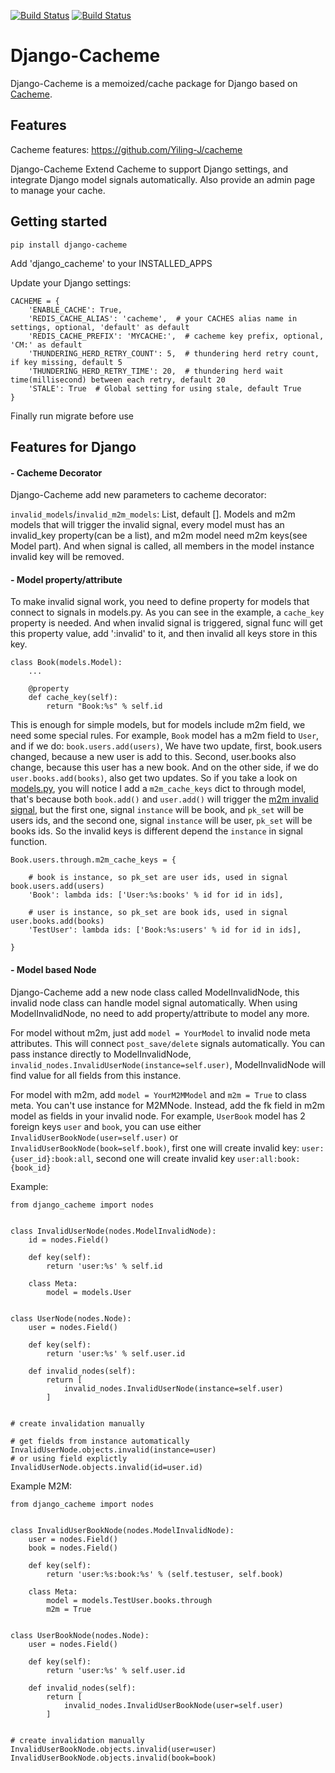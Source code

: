 [![Build Status](https://travis-ci.com/Yiling-J/django-cacheme.svg?branch=master)](https://travis-ci.com/Yiling-J/django-cacheme)
[![Build Status](https://codecov.io/gh/Yiling-J/django-cacheme/branch/master/graph/badge.svg)](https://codecov.io/gh/Yiling-J/django-cacheme)
# Django-Cacheme

Django-Cacheme is a memoized/cache package for Django based on [Cacheme](https://github.com/Yiling-J/cacheme).


## Features

Cacheme features: https://github.com/Yiling-J/cacheme

Django-Cacheme Extend Cacheme to support Django settings, and integrate Django model signals automatically.
Also provide an admin page to manage your cache.

## Getting started

`pip install django-cacheme`

Add 'django_cacheme' to your INSTALLED_APPS

Update your Django settings:
```
CACHEME = {
    'ENABLE_CACHE': True,
    'REDIS_CACHE_ALIAS': 'cacheme',  # your CACHES alias name in settings, optional, 'default' as default
    'REDIS_CACHE_PREFIX': 'MYCACHE:',  # cacheme key prefix, optional, 'CM:' as default
    'THUNDERING_HERD_RETRY_COUNT': 5,  # thundering herd retry count, if key missing, default 5
    'THUNDERING_HERD_RETRY_TIME': 20,  # thundering herd wait time(millisecond) between each retry, default 20
    'STALE': True  # Global setting for using stale, default True
}
```

Finally run migrate before use


## Features for Django

#### - Cacheme Decorator

Django-Cacheme add new parameters to cacheme decorator:

`invalid_models`/`invalid_m2m_models`: List, default []. Models and m2m models that will trigger the invalid
signal, every model must has an invalid_key property(can be a list), and m2m model need m2m keys(see Model part).
And when signal is called, all members in the model instance invalid key will be removed.

#### - Model property/attribute

To make invalid signal work, you need to define property for models that connect to signals in models.py.
As you can see in the example, a `cache_key` property is needed. And when invalid signal is triggered,
signal func will get this property value, add ':invalid' to it, and then invalid all keys store in this key.

```
class Book(models.Model):
    ...

    @property
    def cache_key(self):
        return "Book:%s" % self.id
```

This is enough for simple models, but for models include m2m field, we need some special rules. For example,
`Book` model has a m2m field to `User`, and if we do: `book.users.add(users)`, We have two update, first, book.users changed,
because a new user is add to this. Second, user.books also change, because this user has a new book. And on the other side,
if we do `user.books.add(books)`, also get two updates.
So if you take a look on [models.py](../master/tests/testapp/models.py), you will notice I add a `m2m_cache_keys` dict to through model,
that's because both `book.add()` and `user.add()` will trigger the [m2m invalid signal](https://docs.djangoproject.com/en/2.2/ref/signals/#m2m-changed), but the first one, signal `instance` will be book, and
`pk_set` will be users ids, and the second one, signal `instance` will be user, `pk_set` will be books ids. So the invalid keys is different
depend the `instance` in signal function.

```
Book.users.through.m2m_cache_keys = {

    # book is instance, so pk_set are user ids, used in signal book.users.add(users)
    'Book': lambda ids: ['User:%s:books' % id for id in ids],

    # user is instance, so pk_set are book ids, used in signal user.books.add(books)
    'TestUser': lambda ids: ['Book:%s:users' % id for id in ids],

}
```

#### - Model based Node

Django-Cacheme add a new node class called ModelInvalidNode, this invalid node class can handle model signal
automatically. When using ModelInvalidNode, no need to add property/attribute to model any more.

For model without m2m, just add `model = YourModel` to invalid node meta attributes. This will connect
`post_save/delete` signals automatically. You can pass instance directly to ModelInvalidNode,
`invalid_nodes.InvalidUserNode(instance=self.user)`, ModelInvalidNode will find value for all fields from this
instance.

For model with m2m, add `model = YourM2MModel` and `m2m = True` to class meta. You can't use instance for M2MNode. Instead, add the fk field in m2m model as fields in your invalid node. For example, `UserBook` model has 2 foreign keys `user` and `book`, you can use either `InvalidUserBookNode(user=self.user)` or `InvalidUserBookNode(book=self.book)`, first one will create invalid key: `user:{user_id}:book:all`, second one will create invalid key `user:all:book:{book_id}`

Example:

```
from django_cacheme import nodes


class InvalidUserNode(nodes.ModelInvalidNode):
    id = nodes.Field()

    def key(self):
        return 'user:%s' % self.id

    class Meta:
        model = models.User


class UserNode(nodes.Node):
    user = nodes.Field()

    def key(self):
        return 'user:%s' % self.user.id

    def invalid_nodes(self):
        return [
            invalid_nodes.InvalidUserNode(instance=self.user)
        ]


# create invalidation manually

# get fields from instance automatically
InvalidUserNode.objects.invalid(instance=user)
# or using field explictly
InvalidUserNode.objects.invalid(id=user.id)

```

Example M2M:

```
from django_cacheme import nodes


class InvalidUserBookNode(nodes.ModelInvalidNode):
    user = nodes.Field()
    book = nodes.Field()

    def key(self):
        return 'user:%s:book:%s' % (self.testuser, self.book)

    class Meta:
        model = models.TestUser.books.through
        m2m = True


class UserBookNode(nodes.Node):
    user = nodes.Field()

    def key(self):
        return 'user:%s' % self.user.id

    def invalid_nodes(self):
        return [
            invalid_nodes.InvalidUserBookNode(user=self.user)
        ]


# create invalidation manually
InvalidUserBookNode.objects.invalid(user=user)
InvalidUserBookNode.objects.invalid(book=book)


```
